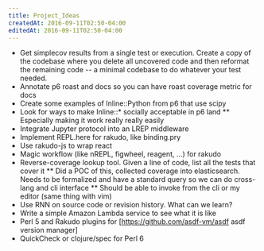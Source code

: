 ```yaml
---
title: Project_Ideas
createdAt: 2016-09-11T02:50-04:00
editedAt: 2016-09-11T02:50-04:00
---
```


* Get simplecov results from a single test or execution. Create a copy of the codebase where you delete all uncovered code and then reformat the remaining code -- a minimal codebase to do whatever your test needed.
* Annotate p6 roast and docs so you can have roast coverage metric for docs
* Create some examples of Inline::Python from p6 that use scipy
* Look for ways to make Inline::* socially acceptable in p6 land
** Especially making it work really really easily
* Integrate Jupyter protocol into an LREP middleware
* Implement REPL.here for rakudo, like binding.pry
* Use rakudo-js to wrap react
* Magic workflow (like nREPL, figwheel, reagent, ...) for rakudo
* Reverse-coverage lookup tool. Given a line of code, list all the tests that cover it
** Did a POC of this, collected coverage into elasticsearch. Needs to be formalized and have a standard query so we can do cross-lang and cli interface
** Should be able to invoke from the cli or my editor (same thing with vim)
* Use RNN on source code or revision history. What can we learn?
* Write a simple Amazon Lambda service to see what it is like
* Perl 5 and Rakudo plugins for [https://github.com/asdf-vm/asdf asdf version manager]
* QuickCheck or clojure/spec for Perl 6

